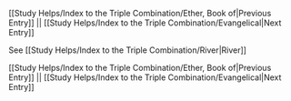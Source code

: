 [[Study Helps/Index to the Triple Combination/Ether, Book of|Previous Entry]]  ||  [[Study Helps/Index to the Triple Combination/Evangelical|Next Entry]]

 See [[Study Helps/Index to the Triple Combination/River|River]]

[[Study Helps/Index to the Triple Combination/Ether, Book of|Previous Entry]]  ||  [[Study Helps/Index to the Triple Combination/Evangelical|Next Entry]]